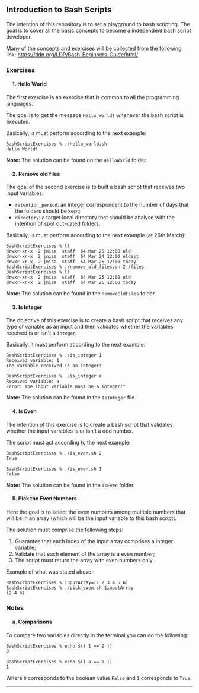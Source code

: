 ## **Introduction to Bash Scripts**

The intention of this repository is to set a playground to bash scripting. The goal is to cover all the basic concepts to become a independent bash script developer.

Many of the concepts and exercises will be collected from the following link: https://tldp.org/LDP/Bash-Beginners-Guide/html/

### **Exercises**

#### &nbsp;&nbsp;&nbsp;&nbsp; **1. Hello World**

The first exercise is an exercise that is common to all the programming languages. 

The goal is to get the message `Hello World!` whenever the bash script is executed.

Basically, is must perform according to the next example:
`````
BashScriptExercises % ./hello_world.sh
Hello World!
`````

**Note:** The solution can be found on the `HelloWorld` folder.

#### &nbsp;&nbsp;&nbsp;&nbsp; **2. Remove old files**

The goal of the second exercise is to built a bash script that receives two input variables:
-  `retention_period`: an integer correspondent to the number of days that the folders should be kept;
- `directory`: a target local directory that should be analyse with the intention of spot out-dated folders.

Basically, is must perform according to the next example (at 26th March):
````
BashScriptExercises % ll
drwxr-xr-x  2 jnisa  staff  64 Mar 25 12:00 old
drwxr-xr-x  2 jnisa  staff  64 Mar 24 12:00 oldest
drwxr-xr-x  2 jnisa  staff  64 Mar 26 12:00 today
BashScriptExercises % ./remove_old_files.sh 2 /files
BashScriptExercises % ll
drwxr-xr-x  2 jnisa  staff  64 Mar 25 12:00 old
drwxr-xr-x  2 jnisa  staff  64 Mar 26 12:00 today
````

**Note:** The solution can be found in the `RemoveOldFiles` folder.

#### &nbsp;&nbsp;&nbsp;&nbsp; **3. Is Integer**

The objective of this exercise is to create a bash script that receives any type of variable as an input and then validates whether the variables received is or isn't a `integer`.

Basically, it must perform according to the next example:
````
BashScriptExercises % ./is_integer 1
Received variable: 1
The variable received is an integer!

BashScriptExercises % ./is_integer a
Received variable: a
Error: The input variable must be a integer!"
`````
**Note:** The solution can be found in the `IsInteger` file.

#### &nbsp;&nbsp;&nbsp;&nbsp; **4. Is Even**

The intention of this exercise is to create a bash script that validates whether the input variables is or isn't a odd number.

The script must act according to the next example:
`````
BashScriptExercises % ./is_even.sh 2
True

BashScriptExercises % ./is_even.sh 1
False
`````

**Note:** The solution can be found in the `IsEven` folder.

#### &nbsp;&nbsp;&nbsp;&nbsp; **5. Pick the Even Numbers**

Here the goal is to select the even numbers among multiple numbers that will be in an array (which will be the input variable to this bash script).

The solution must comprise the following steps:
1. Guarantee that each index of the input array comprises a integer variable;
2. Validate that each element of the array is a even number;
3. The script must return the array with even numbers only.

Example of what was stated above:
`````
BashScriptExercises % inputArray=(1 2 3 4 5 6)
BashScriptExercises % ./pick_even.sh $inputArray
(2 4 6)
`````

### **Notes**

#### &nbsp;&nbsp;&nbsp;&nbsp; **a. Comparisons**

To compare two variables directly in the terminal you can do the following:
`````
BashScriptExercises % echo $(( 1 == 2 ))
0

BashScriptExercises % echo $(( a == a ))
1
`````
Where `0` corresponds to the boolean value `False` and `1` corresponds to `True`.

___

